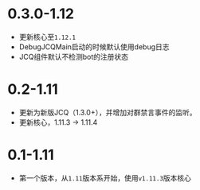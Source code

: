 # 0.3.0-1.12
- 更新核心至`1.12.1`
- DebugJCQMain启动的时候默认使用debug日志
- JCQ组件默认不检测bot的注册状态

# 0.2-1.11
- 更新为新版JCQ（1.3.0+），并增加对群禁言事件的监听。
- 更新核心，1.11.3 -> 1.11.4

# 0.1-1.11
- 第一个版本，从`1.11`版本系开始，使用`v1.11.3`版本核心